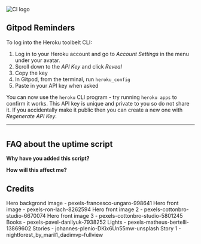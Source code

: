 ![CI logo](https://codeinstitute.s3.amazonaws.com/fullstack/ci_logo_small.png)


## Gitpod Reminders



To log into the Heroku toolbelt CLI:

1. Log in to your Heroku account and go to *Account Settings* in the menu under your avatar.
2. Scroll down to the *API Key* and click *Reveal*
3. Copy the key
4. In Gitpod, from the terminal, run `heroku_config`
5. Paste in your API key when asked

You can now use the `heroku` CLI program - try running `heroku apps` to confirm it works. This API key is unique and private to you so do not share it. If you accidentally make it public then you can create a new one with _Regenerate API Key_.

------

#

## FAQ about the uptime script

**Why have you added this script?**

**How will this affect me?**

## Credits
Hero backgrond image - pexels-francesco-ungaro-998641
Hero front image - pexels-ron-lach-8262594
Hero front image 2 - pexels-cottonbro-studio-6670074
Hero front image 3 - pexels-cottonbro-studio-5801245
Books - pexels-pavel-danilyuk-7938252
Lights - pexels-matheus-bertelli-13869602
Stories - johannes-plenio-DKix6Un55mw-unsplash
Story 1 - nightforest_by_maril1_dadimvp-fullview